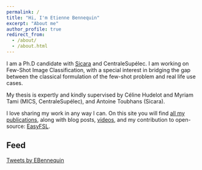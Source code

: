 ```yaml
---
permalink: /
title: "Hi, I'm Etienne Bennequin"
excerpt: "About me"
author_profile: true
redirect_from: 
  - /about/
  - /about.html
---
```


I am a Ph.D candidate with [Sicara](https://www.sicara.ai/) and CentraleSupélec. 
I am working on Few-Shot Image Classification, with a special interest in bridging the gap between
the classical formulation of the few-shot problem and real life use cases.

My thesis is expertly and kindly supervised by Céline Hudelot and Myriam Tami (MICS, CentraleSupélec),
and Antoine Toubhans (Sicara).

I love sharing my work in any way I can. On this site you will find [all my publications](https://ebennequin.github.io/publications/), 
along with blog posts, [videos](https://ebennequin.github.io/videos/), 
and my contribution to open-source: [EasyFSL](https://ebennequin.github.io/easyfsl/).


## Feed

<a class="twitter-timeline" data-width="500" data-theme="light" href="https://twitter.com/EBennequin?ref_src=twsrc%5Etfw">Tweets by EBennequin</a> <script async src="https://platform.twitter.com/widgets.js" charset="utf-8"></script>